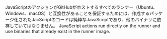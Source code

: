 JavaScriptのアクションがGitHubがホストするすべてのランナー（Ubuntu、Windows、macOS）と互換性があることを保証するためには、作成するパッケージ化されたJacScriptのコードは純粋なJavaScriptであり、他のバイナリに依存していてはなりません。 JavaScript actions run directly on the runner and use binaries that already exist in the runner image.
